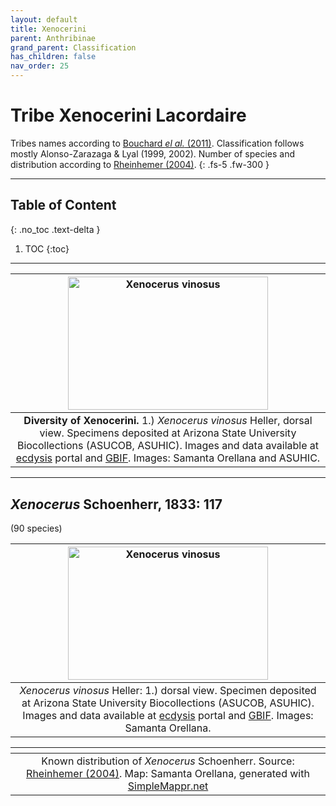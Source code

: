 ```yaml
---
layout: default
title: Xenocerini
parent: Anthribinae
grand_parent: Classification
has_children: false
nav_order: 25
---
```



# Tribe Xenocerini Lacordaire

Tribes names according to [Bouchard _el al._ (2011)](https://zookeys.pensoft.net/articles.php?id=4001). Classification follows mostly Alonso-Zarazaga & Lyal (1999, 2002). Number of species and distribution according to [Rheinhemer (2004)](https://www.zobodat.at/pdf/Mitt-Ent-Ver-Stuttgart_39_2004_0001-0244.pdf).
{: .fs-5 .fw-300 }

---

## Table of Content
{: .no_toc .text-delta }

1. TOC
{:toc}

---

| [<img src="https://serv.biokic.asu.edu/imglib/ecdysis/ASU_ASUCOB/ASUCOB0015/ASUCOB0015497_dorsal_edited_1616293406.jpg" alt="Xenocerus vinosus" width="320" height="213.4">](https://serv.biokic.asu.edu/ecdysis/collections/individual/index.php?occid=693165)
|:--:| 
|**Diversity of Xenocerini.** 1.) *Xenocerus vinosus* Heller, dorsal view. Specimens deposited at Arizona State University Biocollections (ASUCOB, ASUHIC). Images and data available at [ecdysis](https://serv.biokic.asu.edu/ecdysis/index.php) portal and [GBIF](gbif.org). Images: Samanta Orellana and ASUHIC. |

---

## _Xenocerus_ Schoenherr, 1833: 117
(90 species)

| [<img src="https://serv.biokic.asu.edu/imglib/ecdysis/ASU_ASUCOB/ASUCOB0015/ASUCOB0015497_dorsal_edited_1616293406.jpg" alt="Xenocerus vinosus" width="320" height="213.4">](https://serv.biokic.asu.edu/ecdysis/collections/individual/index.php?occid=693165)     
|:--:| 
|_Xenocerus vinosus_ Heller: 1.) dorsal view. Specimen deposited at Arizona State University Biocollections (ASUCOB, ASUHIC). Images and data available at [ecdysis](https://serv.biokic.asu.edu/ecdysis/index.php) portal and [GBIF](gbif.org). Images: Samanta Orellana.|

|<img src="https://www.simplemappr.net/map/19130" alt="" />| 
|:--:| 
|Known distribution of _Xenocerus_ Schoenherr. Source: [Rheinhemer (2004)](https://www.zobodat.at/pdf/Mitt-Ent-Ver-Stuttgart_39_2004_0001-0244.pdf). Map: Samanta Orellana, generated with [SimpleMappr.net](https://www.simplemappr.net/) |

